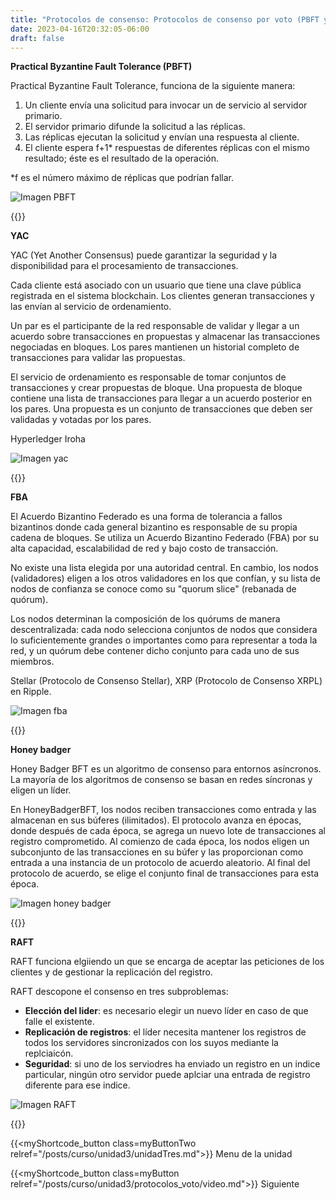 ```yaml
---
title: "Protocolos de consenso: Protocolos de consenso por voto (PBFT y RAFT)"
date: 2023-04-16T20:32:05-06:00
draft: false
---
```


**Practical Byzantine Fault Tolerance (PBFT)**

Practical Byzantine Fault Tolerance, funciona de la siguiente manera:
1. Un cliente envía una solicitud para invocar un de servicio al servidor primario.
2. El servidor primario difunde la solicitud a las réplicas.
3. Las réplicas ejecutan la solicitud y envían una respuesta al cliente.
4. El cliente espera f+1* respuestas de diferentes réplicas con el mismo resultado; éste es el resultado de la operación.

*f es el número máximo de réplicas que podrían
fallar.

![Imagen PBFT](/posts/img/unidad3/pbft.webp)

{{<salto>}}

**YAC**

YAC (Yet Another Consensus) puede garantizar la seguridad y la disponibilidad para el procesamiento de transacciones.

Cada cliente está asociado con un usuario que tiene una clave pública registrada en el sistema blockchain. Los clientes generan transacciones y las envían al servicio de ordenamiento.

Un par es el participante de la red responsable de validar y llegar a un acuerdo sobre transacciones en propuestas y almacenar las transacciones negociadas en bloques. Los pares mantienen un historial completo de transacciones para validar las propuestas.

El servicio de ordenamiento es responsable de tomar conjuntos de transacciones y crear propuestas de bloque. Una propuesta de bloque contiene una lista de transacciones para llegar a un acuerdo posterior en los pares. Una propuesta es un conjunto de transacciones que deben ser validadas y votadas por los pares.

Hyperledger Iroha

![Imagen yac](/posts/img/unidad3/yac.webp)

{{<salto>}}

**FBA**

El Acuerdo Bizantino Federado es una forma de tolerancia a fallos bizantinos donde cada general bizantino es responsable de su propia cadena de bloques. Se utiliza un Acuerdo Bizantino Federado (FBA) por su alta capacidad, escalabilidad de red y bajo costo de transacción.

No existe una lista elegida por una autoridad central. En cambio, los nodos (validadores) eligen a los otros validadores en los que confían, y su lista de nodos de confianza se conoce como su "quorum slice" (rebanada de quórum).

Los nodos determinan la composición de los quórums de manera descentralizada: cada nodo selecciona conjuntos de nodos que considera lo suficientemente grandes o importantes como para representar a toda la red, y un quórum debe contener dicho conjunto para cada uno de sus miembros.

Stellar (Protocolo de Consenso Stellar), XRP (Protocolo de Consenso XRPL) en Ripple.

![Imagen fba](/posts/img/unidad3/fba.webp)

{{<salto>}}

**Honey badger**

Honey Badger BFT es un algoritmo de consenso para entornos asíncronos. La mayoría de los algoritmos de consenso se basan en redes síncronas y eligen un líder.

En HoneyBadgerBFT, los nodos reciben transacciones como entrada y las almacenan en sus búferes (ilimitados). El protocolo avanza en épocas, donde después de cada época, se agrega un nuevo lote de transacciones al registro comprometido. Al comienzo de cada época, los nodos eligen un subconjunto de las transacciones en su búfer y las proporcionan como entrada a una instancia de un protocolo de acuerdo aleatorio. Al final del protocolo de acuerdo, se elige el conjunto final de transacciones para esta época.

![Imagen honey badger](/posts/img/unidad3/honey_badger.webp)

{{<salto>}}

**RAFT**

RAFT funciona elgiiendo un que se encarga de aceptar las peticiones de los clientes y de gestionar la replicación del registro.

RAFT descopone el consenso en tres subproblemas:

- **Elección del lider**: es necesario elegir un nuevo líder en caso de que falle el existente.
- **Replicación de registros**: el líder necesita mantener los registros de todos los servidores sincronizados con los suyos mediante la replciaicón.
- **Seguridad**: si uno de los serviodres ha enviado un registro en un indice particular, ningún otro servidor puede aplciar una entrada de registro diferente para ese indice.

![Imagen RAFT](/posts/img/unidad3/raft.webp)

{{<salto>}}

{{<myShortcode_button class=myButtonTwo relref="/posts/curso/unidad3/unidadTres.md">}} Menu de la unidad

{{<myShortcode_button class=myButton relref="/posts/curso/unidad3/protocolos_voto/video.md">}} Siguiente